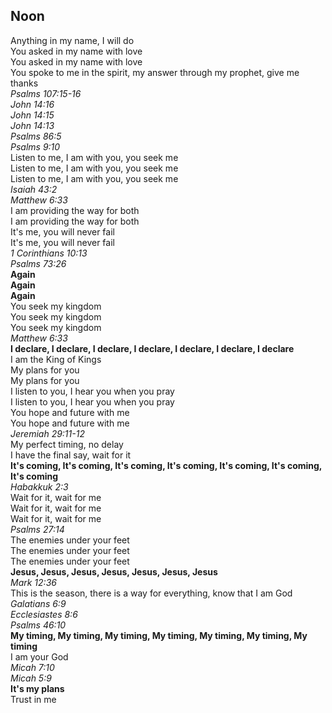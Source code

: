 ## Noon

Anything in my name, I will do  
You asked in my name with love  
You asked in my name with love  
You spoke to me in the spirit, my answer through my prophet, give me thanks  
_Psalms 107:15-16_  
_John 14:16_  
_John 14:15_  
_John 14:13_  
_Psalms 86:5_  
_Psalms 9:10_  
Listen to me, I am with you, you seek me  
Listen to me, I am with you, you seek me  
Listen to me, I am with you, you seek me  
_Isaiah 43:2_  
_Matthew 6:33_  
I am providing the way for both  
I am providing the way for both  
It's me, you will never fail  
It's me, you will never fail  
_1 Corinthians 10:13_  
_Psalms 73:26_  
**Again**  
**Again**  
**Again**  
You seek my kingdom  
You seek my kingdom  
You seek my kingdom  
_Matthew 6:33_  
**I declare, I declare, I declare, I declare, I declare, I declare, I declare**  
I am the King of Kings  
My plans for you  
My plans for you  
I listen to you, I hear you when you pray  
I listen to you, I hear you when you pray  
You hope and future with me  
You hope and future with me  
_Jeremiah 29:11-12_  
My perfect timing, no delay  
I have the final say, wait for it  
**It's coming, It's coming, It's coming, It's coming, It's coming, It's coming, It's coming**  
_Habakkuk 2:3_  
Wait for it, wait for me  
Wait for it, wait for me  
Wait for it, wait for me  
_Psalms 27:14_  
The enemies under your feet  
The enemies under your feet  
The enemies under your feet  
**Jesus, Jesus, Jesus, Jesus, Jesus, Jesus, Jesus**  
_Mark 12:36_  
This is the season, there is a way for everything, know that I am God  
_Galatians 6:9_  
_Ecclesiastes 8:6_  
_Psalms 46:10_  
**My timing, My timing, My timing, My timing, My timing, My timing, My timing**  
I am your God  
_Micah 7:10_  
_Micah 5:9_  
**It's my plans**  
Trust in me  
